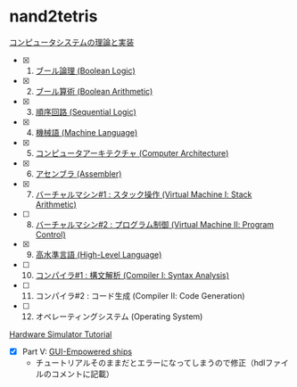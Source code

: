 # nand2tetris

[コンピュータシステムの理論と実装](https://www.oreilly.co.jp/books/9784873117126/)

- [x] 1. [ブール論理 (Boolean Logic)](https://github.com/ackintosh/nand2tetris/tree/master/01)
- [x] 2. [ブール算術 (Boolean Arithmetic)](https://github.com/ackintosh/nand2tetris/tree/master/02)
- [x] 3. [順序回路 (Sequential Logic)](https://github.com/ackintosh/nand2tetris/tree/master/03)
- [x] 4. [機械語 (Machine Language)](https://github.com/ackintosh/nand2tetris/tree/master/04)
- [x] 5. [コンピュータアーキテクチャ (Computer Architecture)](https://github.com/ackintosh/nand2tetris/tree/master/05)
- [x] 6. [アセンブラ (Assembler)](https://github.com/ackintosh/nand2tetris/tree/master/06)
- [x] 7. [バーチャルマシン#1 : スタック操作 (Virtual Machine Ⅰ: Stack Arithmetic)](https://github.com/ackintosh/nand2tetris/tree/master/07)
- [ ] 8. [バーチャルマシン#2 : プログラム制御 (Virtual Machine Ⅱ: Program Control)](https://github.com/ackintosh/nand2tetris/tree/master/08)
- [x] 9. [高水準言語 (High-Level Language)](https://github.com/ackintosh/nand2tetris/tree/master/09)
- [ ] 10. [コンパイラ#1 : 構文解析 (Compiler Ⅰ: Syntax Analysis)](https://github.com/ackintosh/nand2tetris/tree/master/10)
- [ ] 11. コンパイラ#2 : コード生成 (Compiler Ⅱ: Code Generation)
- [ ] 12. オペレーティングシステム (Operating System)


[Hardware Simulator Tutorial](https://www.nand2tetris.org/software)

- [x] Part V: [GUI-Empowered ships](https://github.com/ackintosh/nand2tetris/tree/master/hardware_simulator_tutorial)
  - チュートリアルそのままだとエラーになってしまうので修正（hdlファイルのコメントに記載）

